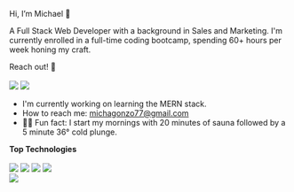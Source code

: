 Hi, I’m Michael 👋 

A Full Stack Web Developer with a background in Sales and Marketing. I'm currently enrolled in a full-time coding bootcamp, spending 60+
hours per week honing my craft. 

Reach out! 📡
</br>
</br>
<a href="https://www.linkedin.com/in/michagonzo/"><img src="https://img.shields.io/badge/LinkedIn-0077B5?style=for-the-badge&logo=linkedin&logoColor=white" /></a>
<a href="mailto:michagonzo77@gmail.com"><img src="https://img.shields.io/badge/Gmail-D14836?style=for-the-badge&logo=gmail&logoColor=white" /></a>
</br>
* I'm currently working on learning the MERN stack.
* How to reach me: michagonzo77@gmail.com
* 💪🏼 Fun fact: I start my mornings with 20 minutes of sauna followed by a 5 minute 36° cold plunge.


<b>Top Technologies</b>
</br>
</br>
<img src="https://img.shields.io/badge/Python-FFD43B?style=for-the-badge&logo=python&logoColor=blue" />
<img src="https://img.shields.io/badge/JavaScript-323330?style=for-the-badge&logo=javascript&logoColor=F7DF1E" />
<img src="https://img.shields.io/badge/HTML5-E34F26?style=for-the-badge&logo=html5&logoColor=white" />
<img src="https://img.shields.io/badge/CSS3-1572B6?style=for-the-badge&logo=css3&logoColor=white" />
</br>
<img src="https://github-readme-stats.vercel.app/api/top-langs/?username=michagonzo77" />




<!---
michagonzo77/michagonzo77 is a ✨ special ✨ repository because its `README.md` (this file) appears on your GitHub profile.
You can click the Preview link to take a look at your changes.
--->
